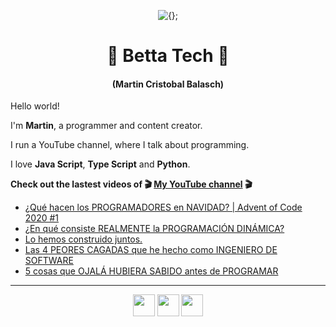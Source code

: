 <!-- Title and short presentation -->
<p align="center"><img alt="{};" src="https://yt3.ggpht.com/a/AATXAJwgLOMFmMyOY3EJbb0lkf3lynGR_1r6A6QL78ZY=s88-c-k-c0x00ffffff-no-rj"></p>
<h1 align="center">🤘 Betta Tech 🤘</h1>
<h4 align="center">(Martin Cristobal Balasch)</h4>

<!-- small paragraphs -->
Hello world!

I'm **Martin**, a programmer and content creator.

I run a YouTube channel, where I talk about programming.

I love **Java Script**, **Type Script** and **Python**.

**Check out the lastest videos of 🎬 [My YouTube channel](https://youtube.com/c/BettaTech) 🎬**
<!-- YouTube workflow implementation using this repository: https://github.com/gautamkrishnar/blog-post-workflow -->

<!-- YOUTUBE:START -->
- [¿Qué hacen los PROGRAMADORES en NAVIDAD? | Advent of Code 2020 #1](https://www.youtube.com/watch?v=HYsJyI2z2sQ)
- [¿En qué consiste REALMENTE la PROGRAMACIÓN DINÁMICA?](https://www.youtube.com/watch?v=C240g6_Dsl4)
- [Lo hemos construido juntos.](https://www.youtube.com/watch?v=SS9G69ASR3Q)
- [Las 4 PEORES CAGADAS que he hecho como INGENIERO DE SOFTWARE](https://www.youtube.com/watch?v=swTlfkFF8m0)
- [5 cosas que OJALÁ HUBIERA SABIDO antes de PROGRAMAR](https://www.youtube.com/watch?v=HwxR6iq9Ftk)
<!-- YOUTUBE:END -->

---
 
<!-- Social media icons section -->
<p align="center">
  <a href="https://twitter.com/bettatech"><img src="https://www.flaticon.es/svg/static/icons/svg/733/733579.svg" width="35px"></a>
  <a href="https://www.youtube.com/c/BettaTech"><img src="https://www.flaticon.es/svg/static/icons/svg/1384/1384060.svg" width="35px"></a>
  <a href="https://instagram.com/betta_tech"><img src="https://www.flaticon.es/svg/static/icons/svg/733/733558.svg" width="35px"></a>
</p>

<!-- Thanks to https:flaticon.es for providing all the icons used in this README.md file>
